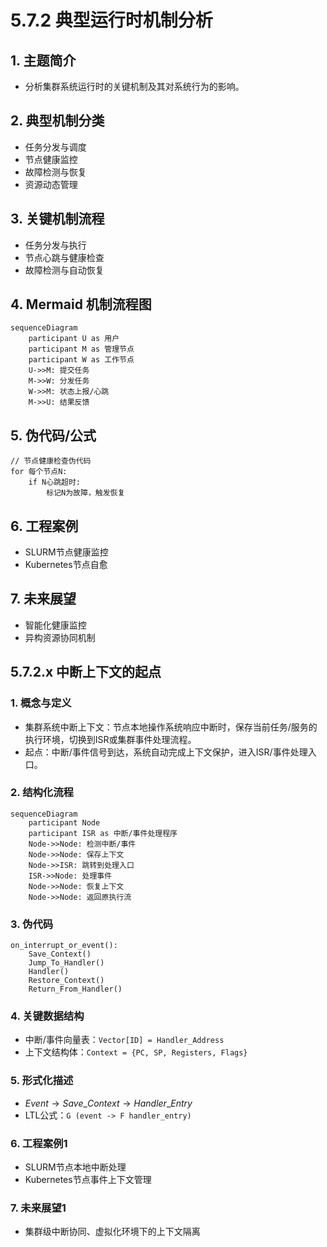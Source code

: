# 5.7.2 典型运行时机制分析

## 1. 主题简介

- 分析集群系统运行时的关键机制及其对系统行为的影响。

## 2. 典型机制分类

- 任务分发与调度
- 节点健康监控
- 故障检测与恢复
- 资源动态管理

## 3. 关键机制流程

- 任务分发与执行
- 节点心跳与健康检查
- 故障检测与自动恢复

## 4. Mermaid 机制流程图

```mermaid
sequenceDiagram
    participant U as 用户
    participant M as 管理节点
    participant W as 工作节点
    U->>M: 提交任务
    M->>W: 分发任务
    W->>M: 状态上报/心跳
    M->>U: 结果反馈
```

## 5. 伪代码/公式

```pseudo
// 节点健康检查伪代码
for 每个节点N:
    if N心跳超时:
        标记N为故障，触发恢复
```

## 6. 工程案例

- SLURM节点健康监控
- Kubernetes节点自愈

## 7. 未来展望

- 智能化健康监控
- 异构资源协同机制

## 5.7.2.x 中断上下文的起点

### 1. 概念与定义

- 集群系统中断上下文：节点本地操作系统响应中断时，保存当前任务/服务的执行环境，切换到ISR或集群事件处理流程。
- 起点：中断/事件信号到达，系统自动完成上下文保护，进入ISR/事件处理入口。

### 2. 结构化流程

```mermaid
sequenceDiagram
    participant Node
    participant ISR as 中断/事件处理程序
    Node->>Node: 检测中断/事件
    Node->>Node: 保存上下文
    Node->>ISR: 跳转到处理入口
    ISR->>Node: 处理事件
    Node->>Node: 恢复上下文
    Node->>Node: 返回原执行流
```

### 3. 伪代码

```pseudo
on_interrupt_or_event():
    Save_Context()
    Jump_To_Handler()
    Handler()
    Restore_Context()
    Return_From_Handler()
```

### 4. 关键数据结构

- 中断/事件向量表：`Vector[ID] = Handler_Address`
- 上下文结构体：`Context = {PC, SP, Registers, Flags}`

### 5. 形式化描述

- $Event \rightarrow Save\_Context \rightarrow Handler\_Entry$
- LTL公式：`G (event -> F handler_entry)`

### 6. 工程案例1

- SLURM节点本地中断处理
- Kubernetes节点事件上下文管理

### 7. 未来展望1

- 集群级中断协同、虚拟化环境下的上下文隔离
